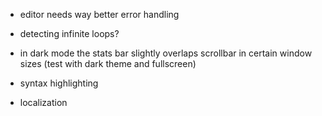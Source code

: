 




- editor needs way better error handling

- detecting infinite loops?

- in dark mode the stats bar slightly overlaps scrollbar in certain window sizes
    (test with dark theme and fullscreen)

- syntax highlighting

- localization

